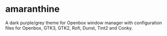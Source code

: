 # amaranthine

A dark purple/grey theme for Openbox window manager with configuration files for Openbox, GTK3, GTK2, Rofi, Dunst, Tint2 and Conky.
